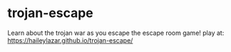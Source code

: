 # trojan-escape
Learn about the trojan war as you escape the escape room game!
play at: https://haileylazar.github.io/trojan-escape/
